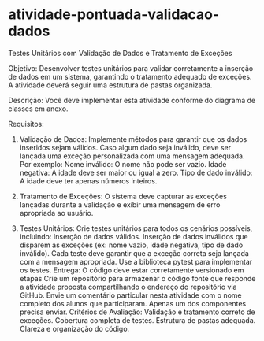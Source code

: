 # atividade-pontuada-validacao-dados

Testes Unitários com Validação de Dados e Tratamento de Exceções


Objetivo: 
Desenvolver testes unitários para validar corretamente a inserção de dados em um sistema, garantindo o tratamento adequado de exceções. A atividade deverá seguir uma estrutura de pastas organizada.


Descrição:
Você deve implementar esta atividade conforme do diagrama de classes em anexo.


Requisitos:
1. Validação de Dados:
Implemente métodos para garantir que os dados inseridos sejam válidos.
Caso algum dado seja inválido, deve ser lançada uma exceção personalizada com uma mensagem adequada. Por exemplo:
Nome inválido: O nome não pode ser vazio.
Idade negativa: A idade deve ser maior ou igual a zero.
Tipo de dado inválido: A idade deve ter apenas números inteiros.
 
 2. Tratamento de Exceções:
O sistema deve capturar as exceções lançadas durante a validação e exibir uma mensagem de erro apropriada ao usuário.
 
  3. Testes Unitários:
Crie testes unitários para todos os cenários possíveis, incluindo:
Inserção de dados válidos.
Inserção de dados inválidos que disparem as exceções (ex: nome vazio, idade negativa, tipo de dado inválido).
Cada teste deve garantir que a exceção correta seja lançada com a mensagem apropriada. 
Use a biblioteca pytest para implementar os testes. 
Entrega:
O código deve estar corretamente versionado em etapas 
Crie um repositório para armazenar o código fonte que responde a atividade proposta compartilhando o endereço do repositório via GitHub.
Envie um comentário particular nesta atividade com o nome completo dos alunos que participaram.
Apenas um dos componentes precisa enviar.
Critérios de Avaliação:
Validação e tratamento correto de exceções.
Cobertura completa de testes.
Estrutura de pastas adequada.
Clareza e organização do código.
